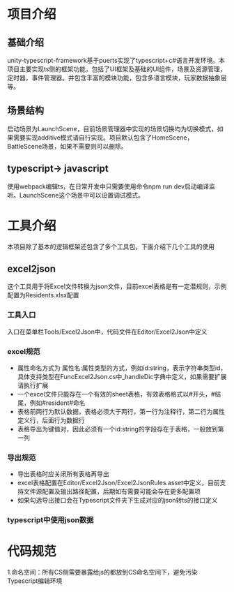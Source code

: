 # 项目介绍
## 基础介绍
unity-typescript-framework基于puerts实现了typescript+c#语言开发环境。本项目主要实现ts侧的框架功能，包括了UI框架及基础的UI组件，场景及资源管理，定时器，事件管理器。并包含丰富的模块功能，包含多语言模块，玩家数据抽象层等。
## 场景结构
启动场景为LaunchScene，目前场景管理器中实现的场景切换均为切换模式，如果需要实现additive模式请自行实现。项目默认包含了HomeScene，BattleScene场景，如果不需要则可以删除。
## typescript-> javascript
使用webpack编辑ts，在日常开发中只需要使用命令npm run dev启动编译监听。LaunchScene这个场景中可以设置调试模式。

# 工具介绍
本项目除了基本的逻辑框架还包含了多个工具包，下面介绍下几个工具的使用
## excel2json
这个工具用于将Excel文件转换为json文件，目前excel表格是有一定潜规则，示例配置为Residents.xlsx配置
### 工具入口
入口在菜单栏Tools/Excel2Json中，代码文件在Editor/Excel2Json中定义
### excel规范
- 属性命名方式为 属性名:属性类型的方式，例如id:string，表示字符串类型id，具体支持类型在FuncExcel2Json.cs中_handleDic字典中定义，如果需要扩展请执行扩展
- 一个excel文件只能存在一个有效的sheet表格，有效表格格式以#开头，#结尾，例如#resident#命名
- 表格前两行为默认数据，表格必须大于两行，第一行为注释行，第二行为属性定义行，后面行为数据行
- 表格导出为键值对，因此必须有一个id:string的字段存在于表格，一般放到第一列
### 导出规范
- 导出表格时应关闭所有表格再导出
- excel表格配置在Editor/Excel2Json/Excel2JsonRules.asset中定义，目前支持文件源配置及输出路径配置，后期如有需要可能会存在更多配置项
- 如果勾选导出接口会在Typescript文件夹下生成对应的json转ts的接口定义
### typescript中使用json数据

# 代码规范
1.命名空间：所有CS侧需要暴露给js的都放到CS命名空间下，避免污染Typescript编辑环境